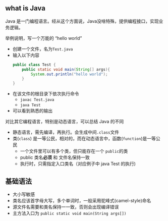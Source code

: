 
## what is Java
Java 是一门编程语言。经从这个方面说，Java没啥特殊，提供编程接口，实现业务逻辑。

举例说明，写一个万能的 “hello world”
- 创建一个文件，名为`Test.java`
- 输入以下内容  
    ```java
    public class Test {
        public static void main(String[] args){
            System.out.println("hello world");
        }
    }
    ```
- 在该文件的根目录下依次执行命令
    - `javac Test.java`
    - `java Test`
- 可以看到熟悉的输出

对比其它编程语言，特别是动态语言，可以总结 Java 的不同
- 静态语言，需先编译，再执行。会生成中间`.class`文件
- 类(`class`) 是一等公民，相对的，而在动态语言中，函数(`function`)是一等公民
    - 一个文件里可以有多个类，但只能存在一个 `public`的类
    - public 类名**必须** 和 文件名保持一致
    - 执行时，只需指定入口类名（对应例子中 java Test 的执行)

## 基础语法

- 大小写敏感
- 类名应该首字母大写，多个单词时，一般采用驼峰式(camel-style)命名
- 源文件名需要和类名保持一一致，否则会出现编译错误
- 主方法入口为 `public static void main(String args[])`
